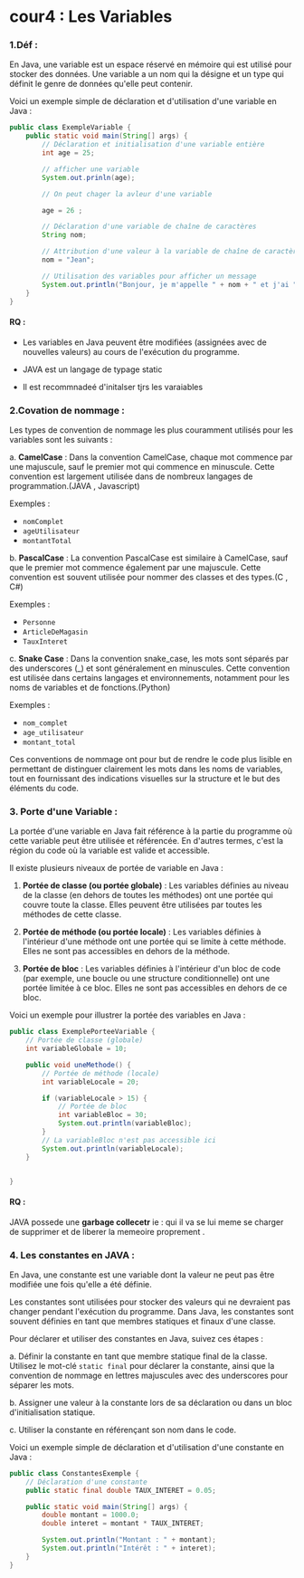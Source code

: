 # cour4 : Les Variables 

### 1.Déf :

En Java, une variable est un espace réservé en mémoire qui est utilisé pour stocker des données. Une variable a un nom qui la désigne et un type qui définit le genre de données qu'elle peut contenir. 

Voici un exemple simple de déclaration et d'utilisation d'une variable en Java :

```java
public class ExempleVariable {
    public static void main(String[] args) {
        // Déclaration et initialisation d'une variable entière
        int age = 25;

        // afficher une variable 
        System.out.prinln(age);

        // On peut chager la avleur d'une variable 

        age = 26 ;

        // Déclaration d'une variable de chaîne de caractères
        String nom;

        // Attribution d'une valeur à la variable de chaîne de caractères
        nom = "Jean";

        // Utilisation des variables pour afficher un message
        System.out.println("Bonjour, je m'appelle " + nom + " et j'ai " + age + " ans.");
    }
}
```


#### RQ : 
* Les variables en Java peuvent être modifiées (assignées avec de nouvelles valeurs) au cours de l'exécution du programme. 

* JAVA est un langage de typage static 

* Il est recommnadeé d'initalser tjrs les varaiables 

### 2.Covation de nommage :

Les types de convention de nommage les plus couramment utilisés pour les variables sont les suivants :

a. **CamelCase** : Dans la convention CamelCase, chaque mot commence par une majuscule, sauf le premier mot qui commence en minuscule. Cette convention est largement utilisée dans de nombreux langages de programmation.(JAVA , Javascript)

   Exemples :
   - `nomComplet`
   - `ageUtilisateur`
   - `montantTotal`

b. **PascalCase** : La convention PascalCase est similaire à CamelCase, sauf que le premier mot commence également par une majuscule. Cette convention est souvent utilisée pour nommer des classes et des types.(C , C#)

   Exemples :
   - `Personne`
   - `ArticleDeMagasin`
   - `TauxInteret`

c. **Snake Case** : Dans la convention snake_case, les mots sont séparés par des underscores (_) et sont généralement en minuscules. Cette convention est utilisée dans certains langages et environnements, notamment pour les noms de variables et de fonctions.(Python)

   Exemples :
   - `nom_complet`
   - `age_utilisateur`
   - `montant_total`

Ces conventions de nommage ont pour but de rendre le code plus lisible en permettant de distinguer clairement les mots dans les noms de variables, tout en fournissant des indications visuelles sur la structure et le but des éléments du code.



### 3. Porte d'une Variable : 

La portée d'une variable en Java fait référence à la partie du programme où cette variable peut être utilisée et référencée. En d'autres termes, c'est la région du code où la variable est valide et accessible.

Il existe plusieurs niveaux de portée de variable en Java :

1. **Portée de classe (ou portée globale)** : Les variables définies au niveau de la classe (en dehors de toutes les méthodes) ont une portée qui couvre toute la classe. Elles peuvent être utilisées par toutes les méthodes de cette classe.

2. **Portée de méthode (ou portée locale)** : Les variables définies à l'intérieur d'une méthode ont une portée qui se limite à cette méthode. Elles ne sont pas accessibles en dehors de la méthode.

3. **Portée de bloc** : Les variables définies à l'intérieur d'un bloc de code (par exemple, une boucle ou une structure conditionnelle) ont une portée limitée à ce bloc. Elles ne sont pas accessibles en dehors de ce bloc.

Voici un exemple pour illustrer la portée des variables en Java :

```java
public class ExemplePorteeVariable {
    // Portée de classe (globale)
    int variableGlobale = 10;

    public void uneMethode() {
        // Portée de méthode (locale)
        int variableLocale = 20;

        if (variableLocale > 15) {
            // Portée de bloc
            int variableBloc = 30;
            System.out.println(variableBloc);
        }
        // La variableBloc n'est pas accessible ici
        System.out.println(variableLocale);
    }


}
```

#### RQ :

JAVA possede une **garbage collecetr** ie : qui il va se lui meme se charger de supprimer et de liberer la memeoire proprement .


### 4. Les constantes en JAVA :

En Java, une constante est une variable dont la valeur ne peut pas être modifiée une fois qu'elle a été définie. 

Les constantes sont utilisées pour stocker des valeurs qui ne devraient pas changer pendant l'exécution du programme. Dans Java, les constantes sont souvent définies en tant que membres statiques et finaux d'une classe.

Pour déclarer et utiliser des constantes en Java, suivez ces étapes :

a. Définir la constante en tant que membre statique final de la classe. Utilisez le mot-clé `static final` pour déclarer la constante, ainsi que la convention de nommage en lettres majuscules avec des underscores pour séparer les mots.

b. Assigner une valeur à la constante lors de sa déclaration ou dans un bloc d'initialisation statique.

c. Utiliser la constante en référençant son nom dans le code.

Voici un exemple simple de déclaration et d'utilisation d'une constante en Java :

```java
public class ConstantesExemple {
    // Déclaration d'une constante
    public static final double TAUX_INTERET = 0.05;

    public static void main(String[] args) {
        double montant = 1000.0;
        double interet = montant * TAUX_INTERET;

        System.out.println("Montant : " + montant);
        System.out.println("Intérêt : " + interet);
    }
}
```




